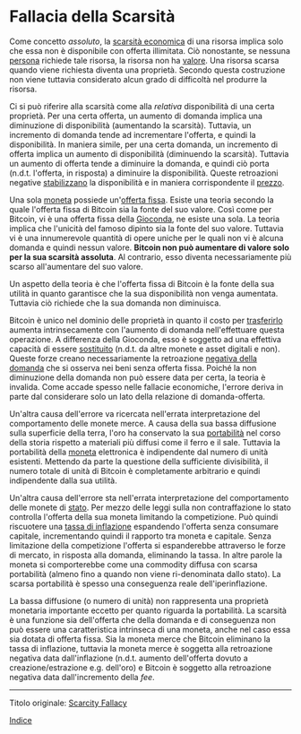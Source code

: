 # Fallacia della Scarsità



Come concetto _assoluto_, la [scarsità economica](https://en.wikipedia.org/wiki/Scarcity) di una risorsa implica solo che essa non è disponibile con offerta illimitata. Ciò nonostante, se nessuna [persona](ch101-glossary.md#persona) richiede tale risorsa, la risorsa non ha [valore](ch101-glossary.md#valore). Una risorsa scarsa quando viene richiesta diventa una proprietà. Secondo questa costruzione non viene tuttavia considerato alcun grado di difficoltà nel produrre la risorsa.

Ci si può riferire alla scarsità come alla _relativa_ disponibilità di una certa proprietà. Per una certa offerta, un aumento di domanda implica una diminuzione di disponibilità (aumentando la scarsità). Tuttavia, un incremento di domanda tende ad incrementare l'offerta, e quindi la disponibilità. In maniera simile, per una certa domanda, un incremento di offerta implica un aumento di disponibilità (diminuendo la scarsità). Tuttavia un aumento di offerta tende a diminuire la domanda, e quindi ciò porta (n.d.t. l'offerta, in risposta) a diminuire la disponibilità. Queste retroazioni negative [stabilizzano](ch030-stability-property.md) la disponibilità e in maniera corrispondente il [prezzo](ch101-glossary.md#prezzo).  

Una sola [moneta](ch101-glossary.md#moneta) possiede un'[offerta fissa](ch062-inflation-fallacy.md). Esiste una teoria secondo la quale l'offerta fissa di Bitcoin sia la fonte del suo valore. Così come per Bitcoin, vi è una offerta fissa della [Gioconda](https://it.wikipedia.org/wiki/Gioconda), ne esiste una sola. La teoria implica che l'unicità del famoso dipinto sia la fonte del suo valore. Tuttavia vi è una innumerevole quantità di opere uniche per le quali non vi è alcuna domanda e quindi nessun valore. **Bitcoin non può aumentare di valore solo per la sua scarsità assoluta**. Al contrario, esso diventa necessariamente più scarso all'aumentare del suo valore.

Un aspetto della teoria è che l'offerta fissa di Bitcoin è la fonte della sua utilità in quanto garantisce che la sua disponibilità non venga aumentata. Tuttavia ciò richiede che la sua domanda non diminuisca.

Bitcoin è unico nel dominio delle proprietà in quanto il costo per [trasferirlo](ch101-glossary.md#scambio-di-unità) aumenta intrinsecamente con l'aumento di domanda nell'effettuare questa operazione. A differenza della Gioconda, esso è soggetto ad una effettiva capacità di essere [sostituito](ch026-substitution-principle.md) (n.d.t. da altre monete e asset digitali e non). Queste forze creano necessariamente la retroazione [negativa della domanda](ch065-lunar-fallacy.md) che si osserva nei beni senza offerta fissa. Poiché la non diminuzione della domanda non può essere data per certa, la teoria è invalida. Come accade spesso nelle fallacie economiche, l'errore deriva in parte dal considerare solo un lato della relazione di domanda-offerta.

Un'altra causa dell'errore va ricercata nell'errata interpretazione del comportamento delle monete merce. A causa della sua bassa diffusione sulla superficie della terra, l'oro ha conservato la sua [portabilità](https://en.m.wikipedia.org/wiki/Money#Properties) nel corso della storia rispetto a materiali più diffusi come il ferro e il sale. Tuttavia la portabilità della [moneta](ch005-money-taxonomy.md) elettronica è indipendente dal numero di unità esistenti. Mettendo da parte la questione della sufficiente divisibilità, il numero totale di unità di Bitcoin è completamente arbitrario e quindi indipendente dalla sua utilità.

Un'altra causa dell'errore sta nell'errata interpretazione del comportamento delle monete di [stato](ch101-glossary.md#stato). Per mezzo delle leggi sulla non contraffazione lo stato controlla l'offerta della sua moneta limitando la competizione. Può quindi riscuotere una [tassa di inflazione](https://it.wikipedia.org/wiki/Signoraggio) espandendo l'offerta senza consumare capitale, incrementando quindi il rapporto tra moneta e capitale. Senza limitazione della competizione l'offerta si espanderebbe attraverso le forze di mercato, in risposta alla domanda, eliminando la tassa. In altre parole la moneta si comporterebbe come una commodity diffusa con scarsa portabilità (almeno fino a quando non viene ri-denominata dallo stato). La scarsa portabilità è spesso una conseguenza reale dell'iperinflazione.

La bassa diffusione (o numero di unità) non rappresenta una proprietà monetaria importante eccetto per quanto riguarda la portabilità. La scarsità è una funzione sia dell'offerta che della domanda e di conseguenza non può essere una caratteristica intrinseca di una moneta, anche nel caso essa sia dotata di offerta fissa. Sia la moneta merce che Bitcoin eliminano la tassa di inflazione, tuttavia la moneta merce è soggetta alla retroazione negativa data dall'inflazione (n.d.t. aumento dell'offerta dovuto a creazione/estrazione e.g. dell'oro) e Bitcoin è soggetto alla retroazione negativa data dall'incremento della _fee_.

---

Titolo originale: [Scarcity Fallacy](https://github.com/libbitcoin/libbitcoin-system/wiki/Scarcity-Fallacy)

[Indice](/README.md)
